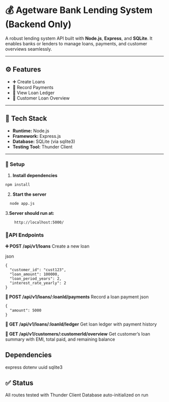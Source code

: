 # 💰 Agetware Bank Lending System (Backend Only)

A robust lending system API built with **Node.js**, **Express**, and **SQLite**. It enables banks or lenders to manage loans, payments, and customer overviews seamlessly.

---

## ⚙️ Features

- ➕ Create Loans
- 💸 Record Payments
- 📒 View Loan Ledger
- 👤 Customer Loan Overview

---

## 🧠 Tech Stack

- **Runtime:** Node.js
- **Framework:** Express.js
- **Database:** SQLite (via sqlite3)
- **Testing Tool:** Thunder Client 

---


### 🔧 Setup

1. **Install dependencies**
  ```bash
  npm install
  ```
2. **Start the server**
  ```bash
    node app.js
  ```
3.**Server should run at:**
  ```bash
      http://localhost:5000/
  ```

### 🔌API Endpoints
**➕ POST /api/v1/loans**
Create a new loan

json
```
{
  "customer_id": "cust123",
  "loan_amount": 100000,
  "loan_period_years": 2,
  "interest_rate_yearly": 2
}
```
**💸 POST /api/v1/loans/:loanId/payments**
Record a loan payment
json
```
{
  "amount": 5000
}
```
**📒 GET /api/v1/loans/:loanId/ledger**
Get loan ledger with payment history

**👤 GET /api/v1/customers/:customerId/overview**
Get customer’s loan summary with EMI, total paid, and remaining balance

## Dependencies
express
dotenv
uuid
sqlite3

## ✅ Status
All routes tested with Thunder Client
Database auto-initialized on run




